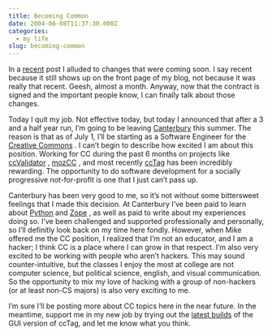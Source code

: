 ```yaml
---
title: Becoming Common
date: 2004-06-08T11:37:30.000Z
categories:
  - my life
slug: becoming-common
---
```

In a [recent][1]  post I alluded to changes that were coming soon. I say recent because it still shows up on the front page of my blog, not because it was really that recent. Geesh, almost a month. Anyway, now that the contract is signed and the important people know, I can finally talk about those changes.

Today I quit my job. Not effective today, but today I announced that after a 3 and a half year run, I’m going to be leaving [Canterbury][2]  this summer. The reason is that as of July 1, I’ll be starting as a Software Engineer for the [Creative Commons][3] . I can’t begin to describe how excited I am about this position. Working for <span class="caps">CC</span> during the past 6 months on projects like [ccValidator][4] , [mozCC][5] , and most recently [ccTag][6]  has been incredibly rewarding. The opportunity to do software development for a socially progressive not-for-profit is one that I just can’t pass up.

Canterbury has been very good to me, so it’s not without some bittersweet feelings that I made this decision. At Canterbury I’ve been paid to learn about [Python][7]  and [Zope][8] , as well as paid to write about my experiences doing so. I’ve been challenged and supported professionally and personally, so I’ll definitly look back on my time here fondly. However, when Mike offered me the <span class="caps">CC</span> position, I realized that I’m not an educator, and I am a hacker; I think <span class="caps">CC</span> is a place where I can grow in that respect. I’m also very excited to be working with people who aren’t hackers. This may sound counter-intuitive, but the classes I enjoy the most at college are not computer science, but political science, english, and visual communication. So the opportunity to mix my love of hacking with a group of non-hackers (or at least non-<span class="caps">CS</span> majors) is also very exciting to me.

I’m sure I’ll be posting more about <span class="caps">CC</span> topics here in the near future. In the meantime, support me in my new job by trying out the [latest builds][9]  of the <span class="caps">GUI</span> version of ccTag, and let me know what you think.



 [1]: http://yergler.net/blog/archives/2004/05/14/comments-spam-and-dollars
 [2]: http://canterburyschool.org
 [3]: http://creativecommons.org
 [4]: http://yergler.net/projects/ccvalidator
 [5]: http://yergler.net/projects/mozcc
 [6]: http://yergler.net/projects/cctag
 [7]: http://python.org
 [8]: http://zope.org
 [9]: http://yergler.net/projects/cctag/releases
